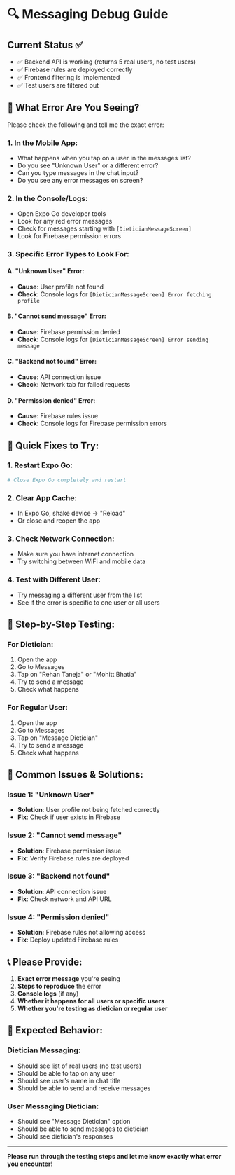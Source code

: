 # 🔍 Messaging Debug Guide

## Current Status ✅
- ✅ Backend API is working (returns 5 real users, no test users)
- ✅ Firebase rules are deployed correctly
- ✅ Frontend filtering is implemented
- ✅ Test users are filtered out

## 🚨 What Error Are You Seeing?

Please check the following and tell me the exact error:

### 1. **In the Mobile App:**
- What happens when you tap on a user in the messages list?
- Do you see "Unknown User" or a different error?
- Can you type messages in the chat input?
- Do you see any error messages on screen?

### 2. **In the Console/Logs:**
- Open Expo Go developer tools
- Look for any red error messages
- Check for messages starting with `[DieticianMessageScreen]`
- Look for Firebase permission errors

### 3. **Specific Error Types to Look For:**

#### A. **"Unknown User" Error:**
- **Cause**: User profile not found
- **Check**: Console logs for `[DieticianMessageScreen] Error fetching profile`

#### B. **"Cannot send message" Error:**
- **Cause**: Firebase permission denied
- **Check**: Console logs for `[DieticianMessageScreen] Error sending message`

#### C. **"Backend not found" Error:**
- **Cause**: API connection issue
- **Check**: Network tab for failed requests

#### D. **"Permission denied" Error:**
- **Cause**: Firebase rules issue
- **Check**: Console logs for Firebase permission errors

## 🔧 Quick Fixes to Try:

### 1. **Restart Expo Go:**
```bash
# Close Expo Go completely and restart
```

### 2. **Clear App Cache:**
- In Expo Go, shake device → "Reload"
- Or close and reopen the app

### 3. **Check Network Connection:**
- Make sure you have internet connection
- Try switching between WiFi and mobile data

### 4. **Test with Different User:**
- Try messaging a different user from the list
- See if the error is specific to one user or all users

## 📱 Step-by-Step Testing:

### **For Dietician:**
1. Open the app
2. Go to Messages
3. Tap on "Rehan Taneja" or "Mohitt Bhatia"
4. Try to send a message
5. Check what happens

### **For Regular User:**
1. Open the app
2. Go to Messages
3. Tap on "Message Dietician"
4. Try to send a message
5. Check what happens

## 🐛 Common Issues & Solutions:

### **Issue 1: "Unknown User"**
- **Solution**: User profile not being fetched correctly
- **Fix**: Check if user exists in Firebase

### **Issue 2: "Cannot send message"**
- **Solution**: Firebase permission issue
- **Fix**: Verify Firebase rules are deployed

### **Issue 3: "Backend not found"**
- **Solution**: API connection issue
- **Fix**: Check network and API URL

### **Issue 4: "Permission denied"**
- **Solution**: Firebase rules not allowing access
- **Fix**: Deploy updated Firebase rules

## 📞 Please Provide:

1. **Exact error message** you're seeing
2. **Steps to reproduce** the error
3. **Console logs** (if any)
4. **Whether it happens for all users or specific users**
5. **Whether you're testing as dietician or regular user**

## 🎯 Expected Behavior:

### **Dietician Messaging:**
- Should see list of real users (no test users)
- Should be able to tap on any user
- Should see user's name in chat title
- Should be able to send and receive messages

### **User Messaging Dietician:**
- Should see "Message Dietician" option
- Should be able to send messages to dietician
- Should see dietician's responses

---

**Please run through the testing steps and let me know exactly what error you encounter!**
